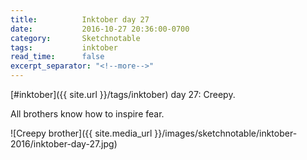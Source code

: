 ```yaml
---
title:          Inktober day 27
date:           2016-10-27 20:36:00-0700
category:       Sketchnotable
tags:           inktober
read_time:      false
excerpt_separator: "<!--more-->"
---
```

[#inktober]({{ site.url }}/tags/inktober) day 27: Creepy.

All brothers know how to inspire fear.

![Creepy brother]({{ site.media_url }}/images/sketchnotable/inktober-2016/inktober-day-27.jpg)

<!--more-->

